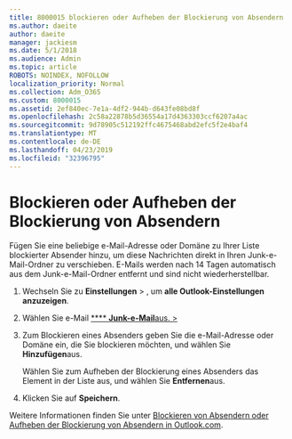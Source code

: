 ```yaml
---
title: 8000015 blockieren oder Aufheben der Blockierung von Absendern
ms.author: daeite
author: daeite
manager: jackiesm
ms.date: 5/1/2018
ms.audience: Admin
ms.topic: article
ROBOTS: NOINDEX, NOFOLLOW
localization_priority: Normal
ms.collection: Adm_O365
ms.custom: 8000015
ms.assetid: 2ef840ec-7e1a-4df2-944b-d643fe08bd8f
ms.openlocfilehash: 2c58a22878b5d36554a17d4363303ccf6207a4ac
ms.sourcegitcommit: 9d78905c512192ffc4675468abd2efc5f2e4baf4
ms.translationtype: MT
ms.contentlocale: de-DE
ms.lasthandoff: 04/23/2019
ms.locfileid: "32396795"
---
```

# <a name="block-or-unblock-senders"></a>Blockieren oder Aufheben der Blockierung von Absendern

Fügen Sie eine beliebige e-Mail-Adresse oder Domäne zu Ihrer Liste blockierter Absender hinzu, um diese Nachrichten direkt in Ihren Junk-e-Mail-Ordner zu verschieben. E-Mails werden nach 14 Tagen automatisch aus dem Junk-e-Mail-Ordner entfernt und sind nicht wiederherstellbar.
  
1. Wechseln Sie zu **Einstellungen** \> , um **alle Outlook-Einstellungen anzuzeigen**. 
    
2. Wählen Sie e-Mail [ **** **Junk-e-Mail**aus. \> ](https://outlook.live.com/mail/options/mail/junkEmail) 
    
3. Zum Blockieren eines Absenders geben Sie die e-Mail-Adresse oder Domäne ein, die Sie blockieren möchten, und wählen Sie **Hinzufügen**aus. 
    
    Wählen Sie zum Aufheben der Blockierung eines Absenders das Element in der Liste aus, und wählen Sie **Entfernen**aus.
    
4. Klicken Sie auf **Speichern**. 
    
Weitere Informationen finden Sie unter [Blockieren von Absendern oder Aufheben der Blockierung von Absendern in Outlook.com](https://go.microsoft.com/fwlink/p/?linkid=873133).
  

